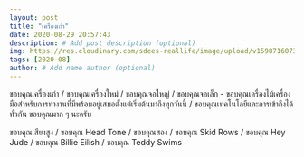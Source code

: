 ```yaml
---
layout: post
title: "เครื่องเก่า"
date: 2020-08-29 20:57:43
description: # Add post description (optional)
img: https://res.cloudinary.com/sdees-reallife/image/upload/v1598716073/IMG_20200828_060510.jpg # Add image post (optional)
tags: [2020-08]
author: # Add name author (optional)
---
```

ขอบคุณเครื่องเก่า / ขอบคุณเครื่องใหม่ / ขอบคุณจอใหญ่ / ขอบคุณจอเล็ก - ขอบคุณเครื่องไม้เครื่องมือสำหรับการทำงานที่มีพร้อมอยู่เสมอตั้งแต่เริ่มต้นมาถึงทุกวันนี้ / ขอบคุณเทคโนโลยีและการเข้าถึงได้ทั่วกัน ขอบคุณมาก ๆ นะครับ

<i class="fa fa-child" style="color:plum"></i>

ขอบคุณเสียงสูง / ขอบคุณ Head Tone / ขอบคุณสอง / ขอบคุณ Skid Rows / ขอบคุณ Hey Jude / ขอบคุณ Billie Eilish / ขอบคุณ Teddy Swims
